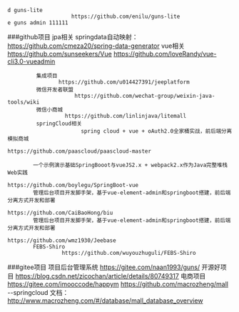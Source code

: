 	d guns-lite
			   			https://github.com/enilu/guns-lite
	e guns admin 111111

###github项目
			 jpa相关
				   springdata自动映射：https://github.com/cmeza20/spring-data-generator
			 vue相关
				   https://github.com/sunseekers/Vue
	        	   https://github.com/loveRandy/vue-cli3.0-vueadmin
		 	 
			 集成项目 
					https://github.com/u014427391/jeeplatform
			 微信开发者联盟 
						 https://github.com/wechat-group/weixin-java-tools/wiki
			 微信小商城 
					  https://github.com/linlinjava/litemall
			 springCloud相关
					       spring cloud + vue + oAuth2.0全家桶实战，前后端分离模拟商城
																				  https://github.com/paascloud/paascloud-master
	
			一个示例演示基础SpringBooot与vueJS2.x + webpack2.x作为Java完整堆栈Web实践
																				https://github.com/boylegu/SpringBoot-vue
			管理后台项目开发脚手架，基于vue-element-admin和springboot搭建，前后端分离方式开发和部署
																							https://github.com/CaiBaoHong/biu
			管理后台项目开发脚手架，基于vue-element-admin和springboot搭建，前后端分离方式开发和部署
																							https://github.com/wmz1930/Jeebase
			FEBS-Shiro
					 https://github.com/wuyouzhuguli/FEBS-Shiro
###gitee项目
			项目后台管理系统
						  https://gitee.com/naan1993/guns/
			开源好项目
					https://blog.csdn.net/zicochan/article/details/80749317
			电商项目
				   https://gitee.com/imooccode/happym
				   https://github.com/macrozheng/mall  --springcloud 文档：http://www.macrozheng.com/#/database/mall_database_overview
				   

	
